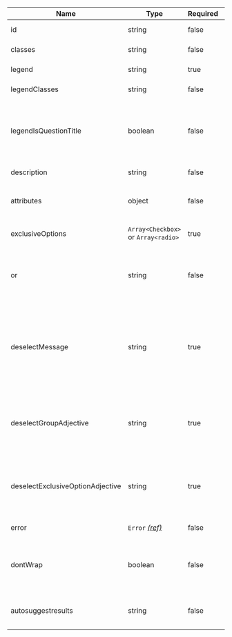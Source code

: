 | Name                             | Type                                 | Required | Description                                                                                                                                                                                                |
| -------------------------------- | ------------------------------------ | -------- | ---------------------------------------------------------------------------------------------------------------------------------------------------------------------------------------------------------- |
| id                               | string                               | false    | The HTML `id` of the fieldset                                                                                                                                                                              |
| classes                          | string                               | false    | Classes to apply to the fieldset                                                                                                                                                                           |
| legend                           | string                               | true     | Text for the fieldset’s legend                                                                                                                                                                             |
| legendClasses                    | string                               | false    | Classes to apply to the legend element                                                                                                                                                                     |
| legendIsQuestionTitle            | boolean                              | false    | When set to true, the text provided within the `legend` is rendered as an `<h1>` tag. Use when there is only a single fieldset on the page                                                                 |
| description                      | string                               | false    | Description for the fieldset                                                                                                                                                                               |
| attributes                       | object                               | false    | HTML attributes (for example, data attributes) to add to the fieldset                                                                                                                                      |
| exclusiveOptions                 | `Array<Checkbox>` or `Array<radio>`  | true     | Configuration for the mutually exclusive options                                                                                                                                                           |
| or                               | string                               | false    | Text for the “Or” label that separates the mutually exclusive checkbox from the answer options, defaults to "Or".                                                                                          |
| deselectMessage                  | string                               | true     | The text the aria-live alert will announce to warn that selecting the exclusive checkbox will clear or unselect all other answer options. For example, ”Selecting this will uncheck all other checkboxes”. |
| deselectGroupAdjective           | string                               | true     | The text the aria-live alert will announce when an answer option is cleared or unselected when the mutually exclusive checkbox is selected                                                                 |
| deselectExclusiveOptionAdjective | string                               | true     | The text the aria-live alert will announce when an option is cleared or unselected when the mutually exclusive checkbox is selected                                                                        |
| error                            | `Error` [_(ref)_](/components/error) | false    | Configuration for validation errors                                                                                                                                                                        |
| dontWrap                         | boolean                              | false    | Prevents fields,checkboxes,date input,duration,input and Textarea from being wrapped in a [fieldset component](/components/fieldset)                                                                       |
| autosuggestresults               | string                               | false    | Shows suggested options to users as they enter something into an input field                                                                                                                               |
